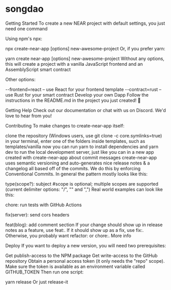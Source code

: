 # songdao
Getting Started
To create a new NEAR project with default settings, you just need one command

Using npm's npx:

npx create-near-app [options] new-awesome-project
Or, if you prefer yarn:

yarn create near-app [options] new-awesome-project
Without any options, this will create a project with a vanilla JavaScript frontend and an AssemblyScript smart contract

Other options:

--frontend=react – use React for your frontend template
--contract=rust – use Rust for your smart contract
Develop your own Dapp
Follow the instructions in the README.md in the project you just created! 🚀

Getting Help
Check out our documentation or chat with us on Discord. We'd love to hear from you!

Contributing
To make changes to create-near-app itself:

clone the repository (Windows users, use git clone -c core.symlinks=true)
in your terminal, enter one of the folders inside templates, such as templates/vanilla
now you can run yarn to install dependencies and yarn dev to run the local development server, just like you can in a new app created with create-near-app
about commit messages
create-near-app uses semantic versioning and auto-generates nice release notes & a changelog all based off of the commits. We do this by enforcing Conventional Commits. In general the pattern mostly looks like this:

type(scope?): subject  #scope is optional; multiple scopes are supported (current delimiter options: "/", "\" and ",")
Real world examples can look like this:

chore: run tests with GitHub Actions

fix(server): send cors headers

feat(blog): add comment section
If your change should show up in release notes as a feature, use feat:. If it should show up as a fix, use fix:. Otherwise, you probably want refactor: or chore:. More info

Deploy
If you want to deploy a new version, you will need two prerequisites:

Get publish-access to the NPM package
Get write-access to the GitHub repository
Obtain a personal access token (it only needs the "repo" scope).
Make sure the token is available as an environment variable called GITHUB_TOKEN
Then run one script:

yarn release
Or just release-it
